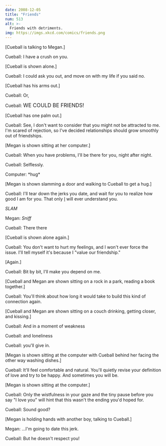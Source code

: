```yaml
---
date: 2008-12-05
title: "Friends"
num: 513
alt: >-
  Friends with detriments.
img: https://imgs.xkcd.com/comics/friends.png
---
```

[Cueball is talking to Megan.]

Cueball: I have a crush on you.

[Cueball is shown alone.]

Cueball: I could ask you out, and move on with my life if you said no.

[Cueball has his arms out.]

Cueball: Or,

Cueball: <big>WE COULD BE FRIENDS!</big>

[Cueball has one palm out.]

Cueball: See, I don't want to consider that you might not be attracted to me. I'm scared of rejection, so I've decided relationships should grow smoothly out of friendships.

[Megan is shown sitting at her computer.]

Cueball: When you have problems, I'll be there for you, night after night.

Cueball: Selflessly.

Computer: \*hug\*

[Megan is shown slamming a door and walking to Cueball to get a hug.]

Cueball: I'll tear down the jerks you date, and wait for you to realize how good I am for you. That only <u>I</u> will ever understand you.

*SLAM*

Megan: *Sniff*

Cueball: There there

[Cueball is shown alone again.]

Cueball: You don't want to hurt my feelings, and I won't ever force the issue. I'll tell myself it's because I "value our friendship."

[Again.]

Cueball: Bit by bit, I'll make you depend on me.

[Cueball and Megan are shown sitting on a rock in a park, reading a book together.]

Cueball: You'll think about how long it would take to build this kind of connection again.

[Cueball and Megan are shown sitting on a couch drinking, getting closer, and kissing.]

Cueball: And in a moment of weakness

Cueball: and loneliness

Cueball: you'll give in.

[Megan is shown sitting at the computer with Cueball behind her facing the other way washing dishes.]

Cueball: It'll feel comfortable and natural. You'll quietly revise your definition of love and try to be happy. And sometimes you will be.

[Megan is shown sitting at the computer.]

Cueball: Only the wistfulness in your gaze and the tiny pause before you say "I love you" will hint that this wasn't the ending you'd hoped for.

Cueball: Sound good?

[Megan is holding hands with another boy, talking to Cueball.]

Megan: ...I'm going to date this jerk.

Cueball: But he doesn't respect you!